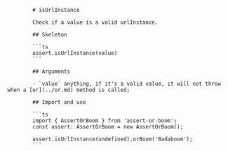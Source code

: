             # isUrlInstance

            Check if a value is a valid urlInstance.

            ## Skeleton

            ```ts
            assert.isUrlInstance(value)
            ```

            ## Arguments

            - `value` anything, if it's a valid value, it will not throw when a [or](../or.md) method is called;

            ## Import and use

            ```ts
            import { AssertOrBoom } from 'assert-or-boom';
            const assert: AssertOrBoom = new AssertOrBoom();

            assert.isUrlInstance(undefined).orBoom('Badaboom');
            ```
